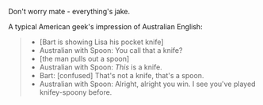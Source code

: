 Don't worry mate - everything's jake.

A typical American geek's impression of Australian English:
> * [Bart is showing Lisa his pocket knife] 
> * Australian with Spoon: You call that a knife? 
> * [the man pulls out a spoon] 
> * Australian with Spoon: *This* is a knife. 
> * Bart: [confused] That's not a knife, that's a spoon. 
> * Australian with Spoon: Alright, alright you win. I see you've played knifey-spoony before. 